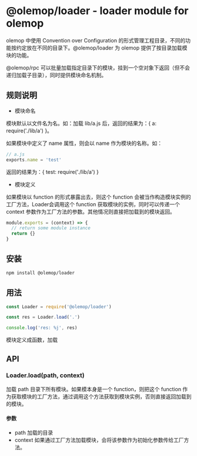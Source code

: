 # @olemop/loader - loader module for olemop

olemop 中使用 Convention over Configuration 的形式管理工程目录，不同的功能按约定放在不同的目录下。@olemop/loader 为 olemop 提供了按目录加载模块的功能。

@olemop/rpc 可以批量加载指定目录下的模块，挂到一个空对象下返回（但不会递归加载子目录），同时提供模块命名机制。

## 规则说明

- 模块命名

模块默认以文件名为名。如：加载 lib/a.js 后，返回的结果为：{ a: require('./lib/a') }。

如果模块中定义了 name 属性，则会以 name 作为模块的名称。如：

```javascript
// a.js
exports.name = 'test'
```

返回的结果为：{ test: require('./lib/a') }

- 模块定义

如果模块以 function 的形式暴露出去，则这个 function 会被当作构造模块实例的工厂方法，Loader会调用这个 function 获取模块的实例，同时可以传递一个 context 参数作为工厂方法的参数。其他情况则直接把加载到的模块返回。

```javascript
module.exports = (context) => {
  // return some module instance
  return {}
}
```

## 安装

```bash
npm install @olemop/loader
```

## 用法

``` javascript
const Loader = require('@olemop/loader')

const res = Loader.load('.')

console.log('res: %j', res)
```

模块定义成函数，加载

## API

### Loader.load(path, context)

加载 path 目录下所有模块。如果模本身是一个 function，则把这个 function 作为获取模块的工厂方法，通过调用这个方法获取到模块实例，否则直接返回加载到的模块。

#### 参数

- path 加载的目录
- context 如果通过工厂方法加载模块，会将该参数作为初始化参数传给工厂方法。
